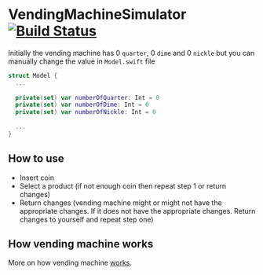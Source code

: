 # VendingMachineSimulator [![Build Status](https://travis-ci.com/tdle94/VendingMachineSimulator.svg?branch=master)](https://travis-ci.com/tdle94/VendingMachineSimulator)

Initially the vending machine has 0 ``quarter``, 0 ``dime`` and 0 ``nickle`` but you can manually change the value in ```Model.swift``` file

```swift
struct Model {
  ...
 
  private(set) var numberOfQuarter: Int = 0
  private(set) var numberOfDime: Int = 0
  private(set) var numberOfNickle: Int = 0
 
  ...
}
```

## How to use
  - Insert coin
  - Select a product (if not enough coin then repeat step 1 or return changes)
  - Return changes (vending machine might or might not have the appropriate changes. If it does not have the appropriate changes. Return changes to yourself and repeat step one)
  
## How vending machine works
  More on how vending machine [works](https://github.com/guyroyse/vending-machine-kata).
